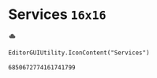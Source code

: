 # Services `16x16`
<img src="/img/Services.png" width=16 height=16>

``` CSharp
EditorGUIUtility.IconContent("Services")
```
```
6850672774161741799
```
